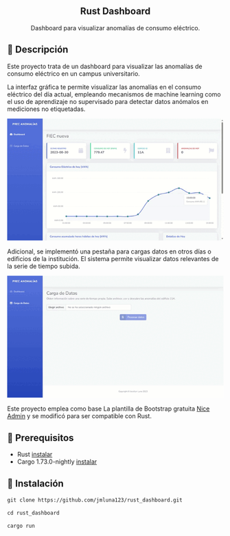<h2 align="center">Rust Dashboard</h2>

<p align="center">Dashboard para visualizar anomalías de consumo eléctrico.</p>

## 📍 Descripción

Este proyecto trata de un dashboard para visualizar las anomalías de consumo eléctrico en un campus universitario.

La interfaz gráfica te permite visualizar las anomalías en el consumo eléctrico del día actual, empleando mecanismos de machine learning como el uso de aprendizaje no supervisado para detectar datos anómalos en mediciones no etiquetadas.

![Dashboard](https://github.com/jmluna123/rust_dashboard/blob/main/img/dashboard.gif)

Adicional, se implementó una pestaña para cargas datos en otros días o edificios de la institución. El sistema permite visualizar datos relevantes de la serie de tiempo subida.

![Dashboard](https://github.com/jmluna123/rust_dashboard/blob/main/img/load_data.gif)

Este proyecto emplea como base La plantilla de Bootstrap gratuita [Nice Admin](https://bootstrapmade.com/nice-admin-bootstrap-admin-html-template/) y se modificó para ser compatible con Rust.

## 📌 Prerequisitos

- Rust [instalar](https://www.rust-lang.org/)
- Cargo 1.73.0-nightly [instalar](https://doc.rust-lang.org/cargo/)

## 📌 Instalación

```
git clone https://github.com/jmluna123/rust_dashboard.git
```

```
cd rust_dashboard
```

```
cargo run
```
